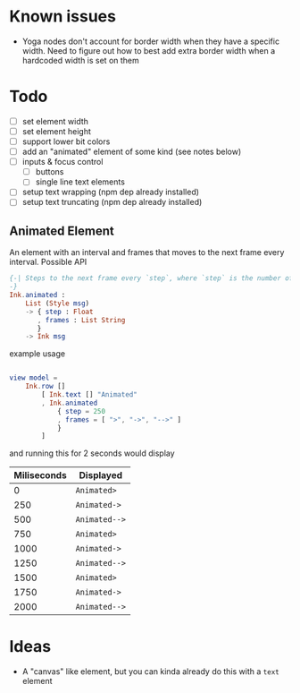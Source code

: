 # Known issues

- Yoga nodes don't account for border width when they have a specific width. Need to figure out how to best add extra border width when a hardcoded width is set on them

# Todo

- [ ] set element width
- [ ] set element height
- [ ] support lower bit colors
- [ ] add an "animated" element of some kind (see notes below)
- [ ] inputs & focus control
  - [ ] buttons
  - [ ] single line text elements
- [ ] setup text wrapping (npm dep already installed)
- [ ] setup text truncating (npm dep already installed)

## Animated Element

An element with an interval and frames that moves to the next frame every interval. Possible API

```elm
{-| Steps to the next frame every `step`, where `step` is the number of milliseconds between frames. A "frame" is a String.
-}
Ink.animated :
    List (Style msg)
    -> { step : Float
       , frames : List String
       }
    -> Ink msg
```

example usage

```elm

view model =
    Ink.row []
        [ Ink.text [] "Animated"
        , Ink.animated
            { step = 250
            , frames = [ ">", "->", "-->" ]
            }
        ]
```

and running this for 2 seconds would display

| Miliseconds | Displayed     |
| ----------- | ------------- |
| 0           | `Animated>`   |
| 250         | `Animated->`  |
| 500         | `Animated-->` |
| 750         | `Animated>`   |
| 1000        | `Animated->`  |
| 1250        | `Animated-->` |
| 1500        | `Animated>`   |
| 1750        | `Animated->`  |
| 2000        | `Animated-->` |

# Ideas

- A "canvas" like element, but you can kinda already do this with a `text` element
